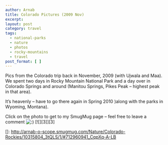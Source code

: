 ```yaml
---
author: Arnab
title: Colorado Pictures (2009 Nov)
excerpt:
layout: post
category: travel
tags:
  - national-parks
  - nature
  - photos
  - rocky-mountains
  - travel
post_format: [ ]
---
```

Pics from the Colorado trip back in November, 2009 (with Ujwala and Maa). We spent two days in Rocky Mountain National Park and a day over in Colorado Springs and around (Manitou Springs, Pikes Peak – highest peak in that area).

It’s heavenly – have to go there again in Spring 2010 )along with the parks in Wyoming, Montana).

Click on the photo to get to my SmugMug page – feel free to leave a comment ![:)][1]
[![][3]][3]

 [1]: http://www.arnab-deka.com/posts/wp-includes/images/smilies/icon_smile.gif
 []: http://arnab-o-scope.smugmug.com/Nature/Colorado-Rockies/10315804_3tQLS/1/#712960941_CqpXq-A-LB